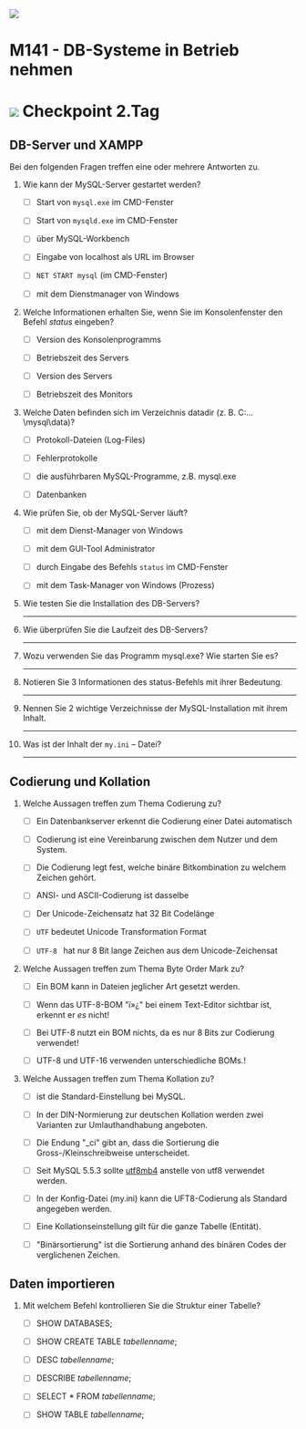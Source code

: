 ![](../x_res/tbz_logo.png)

# M141 - DB-Systeme in Betrieb nehmen


# ![](../x_res/CP.png) Checkpoint 2.Tag



## DB-Server und XAMPP

Bei den folgenden Fragen treffen eine oder mehrere Antworten zu.

1.  Wie kann der MySQL-Server gestartet werden?

    - [ ] Start von `mysql.exe` im CMD-Fenster

    - [ ] Start von `mysqld.exe` im CMD-Fenster

    - [ ] über MySQL-Workbench

    - [ ] Eingabe von localhost als URL im Browser

    - [ ] `NET START mysql` (im CMD-Fenster)

    - [ ] mit dem Dienstmanager von Windows

2.  Welche Informationen erhalten Sie, wenn Sie im Konsolenfenster den Befehl *status* eingeben?

    - [ ] Version des Konsolenprogramms

    - [ ] Betriebszeit des Servers

    - [ ] Version des Servers

    - [ ] Betriebszeit des Monitors

3.  Welche Daten befinden sich im Verzeichnis datadir (z. B. C:…\\mysql\\data)?

    - [ ] Protokoll-Dateien (Log-Files)

    - [ ] Fehlerprotokolle

    - [ ] die ausführbaren MySQL-Programme, z.B. mysql.exe

    - [ ] Datenbanken

4.  Wie prüfen Sie, ob der MySQL-Server läuft?

    - [ ] mit dem Dienst-Manager von Windows

    - [ ] mit dem GUI-Tool Administrator

    - [ ] durch Eingabe des Befehls `status` im CMD-Fenster

    - [ ] mit dem Task-Manager von Windows (Prozess)

1.  Wie testen Sie die Installation des DB-Servers?

    ---

1.  Wie überprüfen Sie die Laufzeit des DB-Servers?

    ---

1.  Wozu verwenden Sie das Programm mysql.exe? Wie starten Sie es?

    ---

2.  Notieren Sie 3 Informationen des status-Befehls mit ihrer Bedeutung.

    ---

3.  Nennen Sie 2 wichtige Verzeichnisse der MySQL-Installation mit ihrem Inhalt.

    ---
    
4.  Was ist der Inhalt der `my.ini` – Datei?

    ---
    



## Codierung und Kollation

1.  Welche Aussagen treffen zum Thema Codierung zu?

    - [ ] Ein Datenbankserver erkennt die Codierung einer Datei automatisch

    - [ ] Codierung ist eine Vereinbarung zwischen dem Nutzer und dem System.

    - [ ] Die Codierung legt fest, welche binäre Bitkombination zu welchem Zeichen gehört.

    - [ ] ANSI- und ASCII-Codierung ist dasselbe

    - [ ] Der Unicode-Zeichensatz hat 32 Bit Codelänge

    - [ ] `UTF` bedeutet Unicode Transformation Format

    - [ ] `UTF-8 ` hat nur 8 Bit lange Zeichen aus dem Unicode-Zeichensat

2.  Welche Aussagen treffen zum Thema Byte Order Mark zu?

    - [ ] Ein BOM kann in Dateien jeglicher Art gesetzt werden.

    - [ ] Wenn das UTF-8-BOM "ï»¿" bei einem Text-Editor sichtbar ist, erkennt er *es* nicht!

    - [ ] Bei UTF-8 nutzt ein BOM nichts, da es nur 8 Bits zur Codierung verwendet!

    - [ ] UTF-8 und UTF-16 verwenden unterschiedliche BOMs.!

3.  Welche Aussagen treffen zum Thema Kollation zu?

    - [ ] ist die Standard-Einstellung bei MySQL.

    - [ ] In der DIN-Normierung zur deutschen Kollation werden zwei Varianten zur Umlauthandhabung angeboten.

    - [ ] Die Endung "_ci" gibt an, dass die Sortierung die Gross-/Kleinschreibweise unterscheidet.

    - [ ] Seit MySQL 5.5.3 sollte [utf8mb4](https://dev.mysql.com/doc/refman/5.5/en/charset-unicode-utf8mb4.html) anstelle von utf8 verwendet werden.

    - [ ] In der Konfig-Datei (my.ini) kann die UFT8-Codierung als Standard angegeben werden.

    - [ ] Eine Kollationseinstellung gilt für die ganze Tabelle (Entität).
    
    - [ ] "Binärsortierung" ist die Sortierung anhand des binären Codes der verglichenen Zeichen.



## Daten importieren

1.  Mit welchem Befehl kontrollieren Sie die Struktur einer Tabelle?

    - [ ] SHOW DATABASES;

    - [ ] SHOW CREATE TABLE *tabellenname*;

    - [ ] DESC *tabellenname*; 
    
    - [ ] DESCRIBE *tabellenname*;

    - [ ] SELECT * FROM *tabellenname*;

    - [ ] SHOW TABLE *tabellenname*;